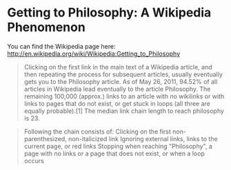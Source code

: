 # Getting to Philosophy: A Wikipedia Phenomenon

You can find the Wikipedia page here: http://en.wikipedia.org/wiki/Wikipedia:Getting_to_Philosophy

> Clicking on the first link in the main text of a Wikipedia article, and then repeating the process for subsequent articles, usually eventually gets you to the Philosophy article. As of May 26, 2011, 94.52% of all articles in Wikipedia lead eventually to the article Philosophy. The remaining 100,000 (approx.) links to an article with no wikilinks or with links to pages that do not exist, or get stuck in loops (all three are equally probable).[1] The median link chain length to reach philosophy is 23.

>Following the chain consists of:
Clicking on the first non-parenthesized, non-italicized link
Ignoring external links, links to the current page, or red links
Stopping when reaching "Philosophy", a page with no links or a page that does not exist, or when a loop occurs